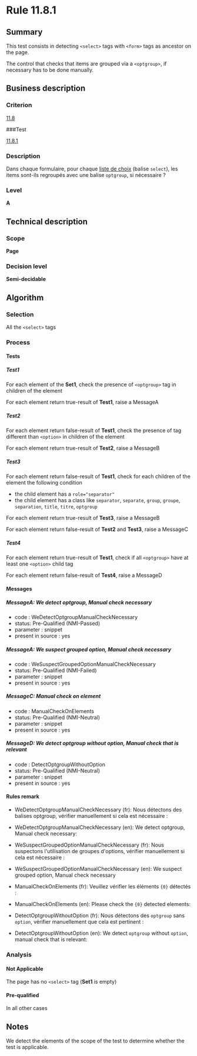 # Rule 11.8.1

## Summary

This test consists in detecting `<select>` tags with `<form>` tags as ancestor on the page.

The control that checks that items are grouped via a `<optgroup>`, if necessary has to be done manually.

## Business description

### Criterion

[11.8](http://references.modernisation.gouv.fr/rgaa/criteres.html#crit-11-8)

###Test

[11.8.1](http://references.modernisation.gouv.fr/rgaa/criteres.html#test-11-8-1)

### Description

Dans chaque formulaire, pour chaque <a href="http://references.modernisation.gouv.fr/referentiel-technique-0#mListeChoix">liste de choix</a> (balise `select`), les items sont-ils regroup&eacute;s avec une balise `optgroup`, si n&eacute;cessaire ?

### Level

**A**

## Technical description

### Scope

**Page**

### Decision level

**Semi-decidable**

## Algorithm

### Selection

All the `<select>` tags

### Process

#### Tests

##### Test1

For each element of the **Set1**, check the presence of `<optgroup>` tag in children of the element 

For each element return true-result of **Test1**, raise a MessageA

##### Test2

For each element return false-result of **Test1**, check the presence of tag different than `<option>` in children of the element  

For each element return true-result of **Test2**, raise a MessageB

##### Test3

For each element return false-result of **Test1**, check for each children of the element the following condition

 - the child element has a `role="separator"`
 - the child element has a class like `separator`, `separate`, `group`, `groupe`, `separation`, `title`, `titre`, `optgroup`

For each element return true-result of **Test3**, raise a MessageB

For each element return false-result of **Test2** and **Test3**, raise a MessageC

##### Test4

For each element return true-result of **Test1**, check if all `<optgroup>` have at least one `<option>` child tag

For each element return false-result of **Test4**, raise a MessageD

#### Messages

##### MessageA: We detect optgroup, Manual check necessary

-   code : WeDetectOptgroupManualCheckNecessary
-   status: Pre-Qualified (NMI-Passed)
-   parameter : snippet
-   present in source : yes

##### MessageA: We suspect grouped option, Manual check necessary

-   code : WeSuspectGroupedOptionManualCheckNecessary
-   status: Pre-Qualified (NMI-Failed)
-   parameter : snippet
-   present in source : yes

##### MessageC: Manual check on element

-   code : ManualCheckOnElements
-   status: Pre-Qualified (NMI-Neutral)
-   parameter : snippet
-   present in source : yes

##### MessageD: We detect optgroup without option, Manual check that is relevant

-   code : DetectOptgroupWithoutOption
-   status: Pre-Qualified (NMI-Neutral)
-   parameter : snippet
-   present in source : yes

#### Rules remark

 * WeDetectOptgroupManualCheckNecessary (fr): Nous d&eacute;tectons des balises optgroup, v&eacute;rifier manuellement si cela est n&eacute;cessaire :
 * WeDetectOptgroupManualCheckNecessary (en): We detect optgroup, Manual check necessary:

 * WeSuspectGroupedOptionManualCheckNecessary (fr): Nous suspectons l'utilisation de groupes d'options, v&eacute;rifier manuellement si cela est n&eacute;cessaire :
 * WeSuspectGroupedOptionManualCheckNecessary (en): We suspect grouped option, Manual check necessary

 * ManualCheckOnElements (fr): Veuillez v&eacute;rifier les &eacute;l&eacute;ments <code>{0}</code> d&eacute;tect&eacute;s :
 * ManualCheckOnElements (en): Please check the <code>{0}</code> detected elements:

 * DetectOptgroupWithoutOption (fr): Nous d&eacute;tectons des <code>optgroup</code> sans <code>option</code>, v&eacute;rifier manuellement que cela est pertinent :
 * DetectOptgroupWithoutOption (en): We detect <code>optgroup</code> without <code>option</code>, manual check that is relevant:

### Analysis

#### Not Applicable

The page has no `<select>` tag (**Set1** is empty)

#### Pre-qualified

In all other cases

## Notes

We detect the elements of the scope of the test to determine whether the test is applicable.






